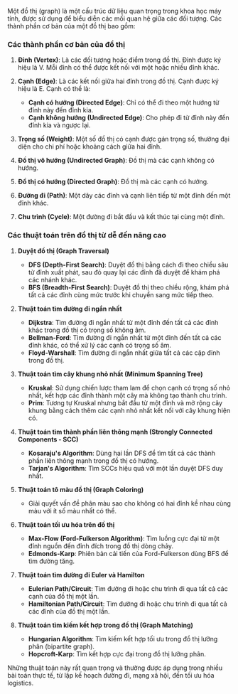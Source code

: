 Một đồ thị (graph) là một cấu trúc dữ liệu quan trọng trong khoa học máy tính, được sử dụng để biểu diễn các mối quan hệ giữa các đối tượng. Các thành phần cơ bản của một đồ thị bao gồm:

### Các thành phần cơ bản của đồ thị
1. **Đỉnh (Vertex)**: Là các đối tượng hoặc điểm trong đồ thị. Đỉnh được ký hiệu là V. Mỗi đỉnh có thể được kết nối với một hoặc nhiều đỉnh khác.

2. **Cạnh (Edge)**: Là các kết nối giữa hai đỉnh trong đồ thị. Cạnh được ký hiệu là E. Cạnh có thể là:
    - **Cạnh có hướng (Directed Edge)**: Chỉ có thể đi theo một hướng từ đỉnh này đến đỉnh kia.
    - **Cạnh không hướng (Undirected Edge)**: Cho phép đi từ đỉnh này đến đỉnh kia và ngược lại.

3. **Trọng số (Weight)**: Một số đồ thị có cạnh được gán trọng số, thường đại diện cho chi phí hoặc khoảng cách giữa hai đỉnh.

4. **Đồ thị vô hướng (Undirected Graph)**: Đồ thị mà các cạnh không có hướng.

5. **Đồ thị có hướng (Directed Graph)**: Đồ thị mà các cạnh có hướng.

6. **Đường đi (Path)**: Một dãy các đỉnh và cạnh liên tiếp từ một đỉnh đến một đỉnh khác.

7. **Chu trình (Cycle)**: Một đường đi bắt đầu và kết thúc tại cùng một đỉnh.

### Các thuật toán trên đồ thị từ dễ đến nâng cao
1. **Duyệt đồ thị (Graph Traversal)**
    - **DFS (Depth-First Search)**: Duyệt đồ thị bằng cách đi theo chiều sâu từ đỉnh xuất phát, sau đó quay lại các đỉnh đã duyệt để khám phá các nhánh khác.
    - **BFS (Breadth-First Search)**: Duyệt đồ thị theo chiều rộng, khám phá tất cả các đỉnh cùng mức trước khi chuyển sang mức tiếp theo.

2. **Thuật toán tìm đường đi ngắn nhất**
    - **Dijkstra**: Tìm đường đi ngắn nhất từ một đỉnh đến tất cả các đỉnh khác trong đồ thị có trọng số không âm.
    - **Bellman-Ford**: Tìm đường đi ngắn nhất từ một đỉnh đến tất cả các đỉnh khác, có thể xử lý các cạnh có trọng số âm.
    - **Floyd-Warshall**: Tìm đường đi ngắn nhất giữa tất cả các cặp đỉnh trong đồ thị.

3. **Thuật toán tìm cây khung nhỏ nhất (Minimum Spanning Tree)**
    - **Kruskal**: Sử dụng chiến lược tham lam để chọn cạnh có trọng số nhỏ nhất, kết hợp các đỉnh thành một cây mà không tạo thành chu trình.
    - **Prim**: Tương tự Kruskal nhưng bắt đầu từ một đỉnh và mở rộng cây khung bằng cách thêm các cạnh nhỏ nhất kết nối với cây khung hiện có.

4. **Thuật toán tìm thành phần liên thông mạnh (Strongly Connected Components - SCC)**
    - **Kosaraju's Algorithm**: Dùng hai lần DFS để tìm tất cả các thành phần liên thông mạnh trong đồ thị có hướng.
    - **Tarjan's Algorithm**: Tìm SCCs hiệu quả với một lần duyệt DFS duy nhất.

5. **Thuật toán tô màu đồ thị (Graph Coloring)**
    - Giải quyết vấn đề phân màu sao cho không có hai đỉnh kề nhau cùng màu với ít số màu nhất có thể.

6. **Thuật toán tối ưu hóa trên đồ thị**
    - **Max-Flow (Ford-Fulkerson Algorithm)**: Tìm luồng cực đại từ một đỉnh nguồn đến đỉnh đích trong đồ thị dòng chảy.
    - **Edmonds-Karp**: Phiên bản cải tiến của Ford-Fulkerson dùng BFS để tìm đường tăng.

7. **Thuật toán tìm đường đi Euler và Hamilton**
    - **Eulerian Path/Circuit**: Tìm đường đi hoặc chu trình đi qua tất cả các cạnh của đồ thị một lần.
    - **Hamiltonian Path/Circuit**: Tìm đường đi hoặc chu trình đi qua tất cả các đỉnh của đồ thị một lần.

8. **Thuật toán tìm kiếm kết hợp trong đồ thị (Graph Matching)**
    - **Hungarian Algorithm**: Tìm kiếm kết hợp tối ưu trong đồ thị lưỡng phân (bipartite graph).
    - **Hopcroft-Karp**: Tìm kết hợp cực đại trong đồ thị lưỡng phân.

Những thuật toán này rất quan trọng và thường được áp dụng trong nhiều bài toán thực tế, từ lập kế hoạch đường đi, mạng xã hội, đến tối ưu hóa logistics.